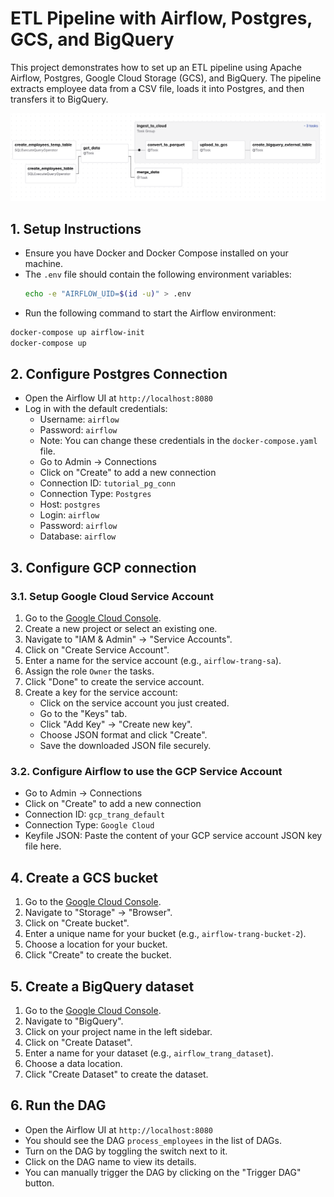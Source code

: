 # ETL Pipeline with Airflow, Postgres, GCS, and BigQuery

This project demonstrates how to set up an ETL pipeline using Apache Airflow, Postgres, Google Cloud Storage (GCS),
and BigQuery. The pipeline extracts employee data from a CSV file, loads it into Postgres, and then transfers it to BigQuery.

![DAG](images/process_employees_dag.png)

## 1. Setup Instructions

- Ensure you have Docker and Docker Compose installed on your machine.
- The `.env` file should contain the following environment variables:
  ```bash
  echo -e "AIRFLOW_UID=$(id -u)" > .env
  ```
- Run the following command to start the Airflow environment:
```bash
docker-compose up airflow-init
docker-compose up
```

## 2. Configure Postgres Connection
- Open the Airflow UI at `http://localhost:8080`
- Log in with the default credentials:
  - Username: `airflow`
  - Password: `airflow`
  - Note: You can change these credentials in the `docker-compose.yaml` file.
  - Go to Admin -> Connections
  - Click on "Create" to add a new connection
  - Connection ID: `tutorial_pg_conn`
  - Connection Type: `Postgres`
  - Host: `postgres`
  - Login: `airflow`
  - Password: `airflow`
  - Database: `airflow`

## 3. Configure GCP connection

### 3.1. Setup Google Cloud Service Account
1. Go to the [Google Cloud Console](https://console.cloud.google.com/).
2. Create a new project or select an existing one.
3. Navigate to "IAM & Admin" -> "Service Accounts".
4. Click on "Create Service Account".
5. Enter a name for the service account (e.g., `airflow-trang-sa`).
6. Assign the role `Owner` the tasks.
7. Click "Done" to create the service account.
8. Create a key for the service account:
   - Click on the service account you just created.
   - Go to the "Keys" tab.
   - Click "Add Key" -> "Create new key".
   - Choose JSON format and click "Create".
   - Save the downloaded JSON file securely.

### 3.2. Configure Airflow to use the GCP Service Account
- Go to Admin -> Connections
- Click on "Create" to add a new connection
- Connection ID: `gcp_trang_default`
- Connection Type: `Google Cloud`
- Keyfile JSON: Paste the content of your GCP service account JSON key file here.

## 4. Create a GCS bucket
1. Go to the [Google Cloud Console](https://console.cloud.google.com/).
2. Navigate to "Storage" -> "Browser".
3. Click on "Create bucket".
4. Enter a unique name for your bucket (e.g., `airflow-trang-bucket-2`).
5. Choose a location for your bucket.
6. Click "Create" to create the bucket.


## 5. Create a BigQuery dataset
1. Go to the [Google Cloud Console](https://console.cloud.google.com/).
2. Navigate to "BigQuery".
3. Click on your project name in the left sidebar.
4. Click on "Create Dataset".
5. Enter a name for your dataset (e.g., `airflow_trang_dataset`).
6. Choose a data location.
7. Click "Create Dataset" to create the dataset.

## 6. Run the DAG
- Open the Airflow UI at `http://localhost:8080`
- You should see the DAG `process_employees` in the list of DAGs.
- Turn on the DAG by toggling the switch next to it.
- Click on the DAG name to view its details.
- You can manually trigger the DAG by clicking on the "Trigger DAG" button.